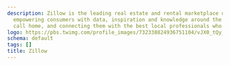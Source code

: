 ```yaml
---
description: Zillow is the leading real estate and rental marketplace dedicated to
  empowering consumers with data, inspiration and knowledge around the place they
  call home, and connecting them with the best local professionals who can help. http://www.zillow.com/
logo: https://pbs.twimg.com/profile_images/732338824936751104/vJX0_tQy_400x400.jpg
schema: default
tags: []
title: Zillow
---
```

